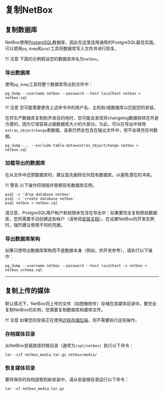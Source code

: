 # 复制NetBox

## 复制数据库

NetBox使用[PostgreSQL](https://www.postgresql.org/)数据库，因此在这里适用通用的PostgreSQL最佳实践。可以使用`pg_dump`和`psql`工具将数据库写入文件并进行恢复。

!!! 注意
    下面的示例假设您的数据库命名为`netbox`。

### 导出数据库

使用`pg_dump`工具将整个数据库导出到文件中：

```no-highlight
pg_dump --username netbox --password --host localhost netbox > netbox.sql
```

!!! 注意
    您可能需要更改上述命令中的用户名、主机和/或数据库以匹配您的安装。

在将生产数据库复制到开发目的地时，您可能会发现将changelog数据排除在外是方便的，因为它很容易占据数据库大小的大部分。为此，可以在导出中排除`extras_objectchange`表数据。该表仍然会包含在输出文件中，但不会填充任何数据。

```no-highlight
pg_dump ... --exclude-table-data=extras_objectchange netbox > netbox.sql
```

### 加载导出的数据库

在从文件中还原数据库时，建议首先删除任何现有数据库，以避免潜在的冲突。

!!! 警告
    以下操作将销毁并替换现有数据库实例。

```no-highlight
psql -c 'drop database netbox'
psql -c 'create database netbox'
psql netbox < netbox.sql
```

请注意，PostgreSQL用户帐户和权限未包含在导出中：如果要完全复制原始数据库，您将需要手动创建这些帐户（请参阅[安装文档](../installation/1-postgresql.md)）。在设置NetBox的开发实例时，强烈建议使用不同的凭据。

### 导出数据库架构

如果只想导出数据库架构而不是数据本身（例如，供开发参考），请执行以下操作：

```no-highlight
pg_dump --username netbox --password --host localhost -s netbox > netbox_schema.sql
```

---

## 复制上传的媒体

默认情况下，NetBox将上传的文件（如图像附件）存储在其媒体目录中。要完全复制NetBox的实例，您需要复制数据库和媒体文件。

!!! 注意
    如果您的安装正在使用[远程存储后端](../configuration/system.md#storage_backend)，则不需要执行这些操作。

### 存档媒体目录

从NetBox安装路径的根目录（通常为`/opt/netbox`）执行以下命令：

```no-highlight
tar -czf netbox_media.tar.gz netbox/media/
```

### 恢复媒体目录

要将保存的存档提取到新安装中，请从安装根目录运行以下命令：

```no-highlight
tar -xf netbox_media.tar.gz
```
